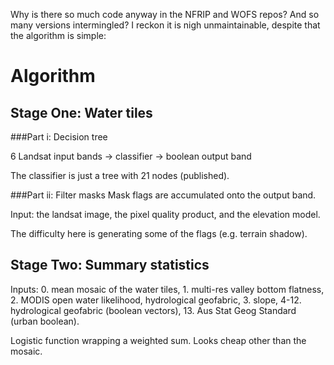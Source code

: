 Why is there so much code anyway in the NFRIP and WOFS repos?
And so many versions intermingled?
I reckon it is nigh unmaintainable, despite that the algorithm is simple:

Algorithm
=========

Stage One: Water tiles
----------------------

###Part i: Decision tree

6 Landsat input bands -> classifier -> boolean output band

The classifier is just a tree with 21 nodes (published).

###Part ii: Filter masks
Mask flags are accumulated onto the output band.

Input: the landsat image, the pixel quality product, and the elevation model.

The difficulty here is generating some of the flags (e.g. terrain shadow).


Stage Two: Summary statistics
-----------------------------

Inputs: 
    0. mean mosaic of the water tiles,
    1. multi-res valley bottom flatness,
    2. MODIS open water likelihood, hydrological geofabric,
    3. slope,
    4-12. hydrological geofabric (boolean vectors),
    13. Aus Stat Geog Standard (urban boolean).

Logistic function wrapping a weighted sum. Looks cheap other than the mosaic.

